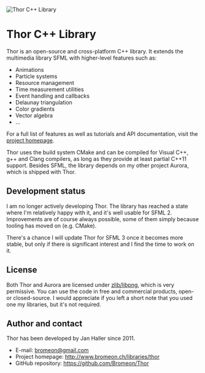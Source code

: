 ![Thor C++ Library](http://www.bromeon.ch/libraries/thor/thor.png)

# Thor C++ Library

Thor is an open-source and cross-platform C++ library. It extends the multimedia library SFML with higher-level features such as:

* Animations
* Particle systems
* Resource management
* Time measurement utilities
* Event handling and callbacks
* Delaunay triangulation
* Color gradients
* Vector algebra
* ...

For a full list of features as well as tutorials and API documentation, visit the [project homepage](http://www.bromeon.ch/libraries/thor).

Thor uses the build system CMake and can be compiled for Visual C++, g++ and Clang compilers, as long as they provide at least partial C++11 support. Besides SFML, the library depends on my other project Aurora, which is shipped with Thor.


## Development status

I am no longer actively developing Thor. The library has reached a state where I'm relatively happy with it, and it's well usable for SFML 2.
Improvements are of course always possible, some of them simply because tooling has moved on (e.g. CMake).

There's a chance I will update Thor for SFML 3 once it becomes more stable, but only if there is significant interest and I find the time to work on it.


## License

Both Thor and Aurora are licensed under [zlib/libpng](http://opensource.org/licenses/zlib-license.php), which is very permissive. You can use the code in free and commercial products, open- or closed-source.
I would appreciate if you left a short note that you used one my libraries, but it's not required.


## Author and contact

Thor has been developed by Jan Haller since 2011.

* E-mail: bromeon@gmail.com
* Project homepage: http://www.bromeon.ch/libraries/thor
* GitHub repository: https://github.com/Bromeon/Thor
